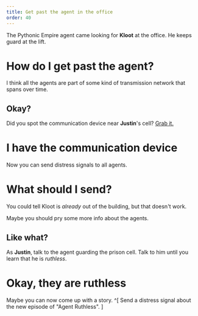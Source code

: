 ```yaml
---
title: Get past the agent in the office
order: 40
---
```


The Pythonic Empire agent came looking for **Kloot** at the office. He keeps guard at the lift.

# How do I get past the agent?
I think all the agents are part of some kind of transmission network that spans over time.

## Okay?
Did you spot the communication device near **Justin**'s cell? [Grab it.](comm-device.md)

# I have the communication device
Now you can send distress signals to all agents.

# What should I send?
You could tell Kloot is _already_ out of the building, but that doesn't work.

Maybe you should pry some more info about the agents.

## Like what?
As **Justin**, talk to the agent guarding the prison cell. Talk to him until you learn that he is _ruthless_.

# Okay, they are ruthless
Maybe you can now come up with a story. ^[ Send a distress signal about the new episode of "Agent Ruthless". ]
